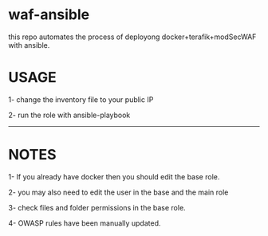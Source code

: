 # waf-ansible


this repo automates the process of deployong docker+terafik+modSecWAF with ansible.

# USAGE

1- change the inventory file to your public IP

2- run the role with ansible-playbook 

---

# NOTES

1- If you already have docker then you should edit the base role.

2- you may also need to edit the user in the base and the main role

3- check files and folder permissions in the base role.

4- OWASP rules have been manually updated. 
